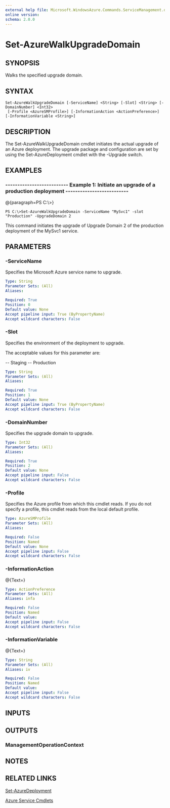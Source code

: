 ```yaml
---
external help file: Microsoft.WindowsAzure.Commands.ServiceManagement.dll-Help.xml
online version: 
schema: 2.0.0
---
```


# Set-AzureWalkUpgradeDomain
## SYNOPSIS
Walks the specified upgrade domain.

## SYNTAX

```
Set-AzureWalkUpgradeDomain [-ServiceName] <String> [-Slot] <String> [-DomainNumber] <Int32>
 [-Profile <AzureSMProfile>] [-InformationAction <ActionPreference>] [-InformationVariable <String>]
```

## DESCRIPTION
The Set-AzureWalkUpgradeDomain cmdlet initiates the actual upgrade of an Azure deployment.
The upgrade package and configuration are set by using the Set-AzureDeployment cmdlet with the -Upgrade switch.

## EXAMPLES

### --------------------------  Example 1: Initiate an upgrade of a production deployment  --------------------------
@{paragraph=PS C:\\\>}

```
PS C:\>Set-AzureWalkUpgradeDomain -ServiceName "MySvc1" -slot "Production" -UpgradeDomain 2
```

This command initiates the upgrade of Upgrade Domain 2 of the production deployment of the MySvc1 service.

## PARAMETERS

### -ServiceName
Specifies the Microsoft Azure service name to upgrade.

```yaml
Type: String
Parameter Sets: (All)
Aliases: 

Required: True
Position: 0
Default value: None
Accept pipeline input: True (ByPropertyName)
Accept wildcard characters: False
```

### -Slot
Specifies the environment of the deployment to upgrade.

The acceptable values for this parameter are:

-- Staging
-- Production

```yaml
Type: String
Parameter Sets: (All)
Aliases: 

Required: True
Position: 1
Default value: None
Accept pipeline input: True (ByPropertyName)
Accept wildcard characters: False
```

### -DomainNumber
Specifies the upgrade domain to upgrade.

```yaml
Type: Int32
Parameter Sets: (All)
Aliases: 

Required: True
Position: 2
Default value: None
Accept pipeline input: False
Accept wildcard characters: False
```

### -Profile
Specifies the Azure profile from which this cmdlet reads.
If you do not specify a profile, this cmdlet reads from the local default profile.

```yaml
Type: AzureSMProfile
Parameter Sets: (All)
Aliases: 

Required: False
Position: Named
Default value: None
Accept pipeline input: False
Accept wildcard characters: False
```

### -InformationAction
@{Text=}

```yaml
Type: ActionPreference
Parameter Sets: (All)
Aliases: infa

Required: False
Position: Named
Default value: 
Accept pipeline input: False
Accept wildcard characters: False
```

### -InformationVariable
@{Text=}

```yaml
Type: String
Parameter Sets: (All)
Aliases: iv

Required: False
Position: Named
Default value: 
Accept pipeline input: False
Accept wildcard characters: False
```

## INPUTS

## OUTPUTS

### ManagementOperationContext

## NOTES

## RELATED LINKS

[Set-AzureDeployment]()

[Azure Service Cmdlets]()

